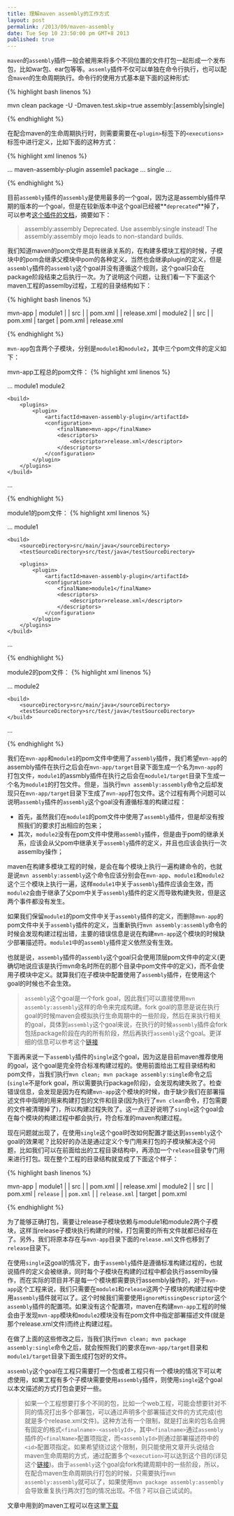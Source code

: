 ```yaml
---
title: 理解maven assembly的工作方式
layout: post
permalink: /2013/09/maven-assembly
date: Tue Sep 10 23:50:00 pm GMT+8 2013
published: true
---
```


`maven`的`assembly`插件一般会被用来将多个不同位置的文件打包一起形成一个发布包，比如war包、ear包等等。`assemly`插件不仅可以单独在命令行执行，也可以配合`maven`的生命周期执行。命令行的使用方式基本是下面的这种形式:

{% highlight bash linenos %}

mvn clean package -U -Dmaven.test.skip=true assembly:[assembly|single]

{% endhighlight %}

在配合maven的生命周期执行时，则需要需要在`<plugin>`标签下的`<executions>`标签中进行定义，比如下面的这种方式：

{% highlight xml linenos %}

<project>
	...
	<build>
		<plugins>
			<plugin>
				<artifactId>maven-assembly-plugin</artifactId>
				<executions>
					<execution>
						<id>assemle1</id>
						<phase>package</phase>
						<configuration>
							...
						</configuration>
						<goals>
							<goal>single</goal>
						</goals>
					</execution>
				</executions>
			</plugin>
		</plugins>
	</build>
	...
</project>

{% endhighlight %}

目前`assembly`插件的`assembly`是使用最多的一个goal，因为这是assembly插件早期的版本的一个goal，但是在较新版本中这个goal已经被**`deprecated`**掉了，可以参考[这个插件的文档](https://maven.apache.org/plugins/maven-assembly-plugin/plugin-info.html)，摘要如下：

> assembly:assembly	Deprecated. Use assembly:single instead! The assembly:assembly mojo leads to non-standard builds.
 
我们知道maven的pom文件是具有继承关系的，在构建多模块工程的时候，子模块中的pom会继承父模块中pom的各种定义，当然也会继承plugin的定义，但是`assembly`插件的`assembly`这个goal并没有遵循这个规则，这个goal只会在package阶段结束之后执行一次。为了说明这个问题，让我们看一下下面这个maven工程的assemlby过程，工程的目录结构如下：

{% highlight bash linenos %}

mvn-app
	| module1
	|	| src
	|	| pom.xml
	|	| release.xml
	| module2
	|	| src
	|	| pom.xml
	| target
	| pom.xml
	| release.xml

{% endhighlight %}

`mvn-app`包含两个子模块，分别是`module1`和`module2`，其中三个pom文件的定义如下：

mvn-app工程总的pom文件：
{% highlight xml linenos %}

...
	<modules>
        <module>module1</module>
        <module>module2</module>
    </modules>
    
    <build>
        <plugins>
            <plugin>
                <artifactId>maven-assembly-plugin</artifactId>
                <configuration>
                    <finalName>mvn-app</finalName>
                    <descriptors>
                        <descriptor>release.xml</descriptor>
                    </descriptors>
                </configuration>
            </plugin>
        </plugins>
    </build>
...

{% endhighlight %}

module1的pom文件：
{% highlight xml linenos %}

...
    <name>module1</name>

    <build>
        <sourceDirectory>src/main/java</sourceDirectory>
        <testSourceDirectory>src/test/java</testSourceDirectory>

        <plugins>
            <plugin>
                <artifactId>maven-assembly-plugin</artifactId>
                <configuration>
                    <finalName>module1</finalName>
                    <descriptors>
                        <descriptor>release.xml</descriptor>
                    </descriptors>
                </configuration>
            </plugin>
        </plugins>
    </build>
...

{% endhighlight %}

module2的pom文件：
{% highlight xml linenos %}

...
    <name>module2</name>

    <build>
        <sourceDirectory>src/main/java</sourceDirectory>
        <testSourceDirectory>src/test/java</testSourceDirectory>
    </build>
...

{% endhighlight %}

我们在`mvn-app`和`module1`的pom文件中使用了`assembly`插件，我们希望`mvn-app`的assembly插件在执行之后会在`mvn-app/target`目录下面生成一个名为`mvn-app`的打包文件，`module1`的assmbly插件在执行之后会在`module1/target`目录下生成一个名为`module1`的打包文件。但是，当执行`mvn assembly:assembly`命令之后却发现只在`mvn-app/target`目录下生成了`mvn-app`打包文件。这个过程有两个问题可以说明`assembly`插件的`assembly`这个goal没有遵循标准的构建过程：

* 首先，虽然我们在`module1`的pom文件中使用了`assembly`插件，但是却没有按照我们的要求打出相应的包来；
* 其次，`module2`没有在pom文件中使用`assembly`插件，但是由于pom的继承关系，应该会从父pom中继承关于`assembly`插件的定义，并且也应该会执行一次assemlby操作；

maven在构建多模块工程的时候，是会在每个模块上执行一遍构建命令的，也就是说`mvn assembly:assembly`这个命令应该分别会在`mvn-app`、`module1`和`module2`这个三个模块上执行一遍，这样`module1`中关于`assembly`插件应该会生效，而`module2`会由于继承了父pom中关于`assembly`插件的定义而导致构建失败，但是这两个事件都没有发生。

如果我们保留`module1`的pom文件中关于`assembly`插件的定义，而删除`mvn-app`的pom文件中关于`assembly`插件的定义，当重新执行`mvn assembly:assembly`命令的时候会发现构建过程出错，主要的错误信息是说在构建`mvn-app`这个模块的时候缺少部署描述符。`module1`中的`assembly`插件定义依然没有生效。

也就是说，`assembly`插件的`assembly`这个goal只会使用顶层pom文件中的定义(更确切地说应该是执行mvn命名时所在的那个目录中pom文件中的定义)，而不会使用子模块中定义。就算我们在子模块中配置使用了`assembly`插件，在使用这个goal的时候也不会生效。

> `assembly`这个goal是一个fork goal，因此我们可以直接使用`mvn assembly:assembly`这样的命令来完成构建。fork goal的意思是说在执行goal的时候maven会模拟执行生命周期中的一些阶段，然后在来执行相关的goal，具体到`assembly`这个goal来说，在执行的时候`assembly`插件会fork包括package阶段在内的所有阶段，然后再执行`assembly`这个goal。更详细的信息可以参考这个[链接](http://dongchimi.unfix.net/resources/openBooks/MavenTheDefinitiveGuide/assemblies.html)

下面再来说一下`assembly`插件的`single`这个goal，因为这是目前maven推荐使用的goal，这个goal是完全符合标准构建过程的。使用前面给出工程目录结构和pom文件，当我们执行`mvn clean; mvn package assembly:single`命令之后(`single`不是fork goal，所以需要执行package阶段)，会发现构建失败了。检查错误信息，会发现是因为在构建`mvn-app`这个模块的时候，由于缺少我们在部署描述文件中指明的用来构建打包的文件和目录(因为执行了`mvn clean`命令，打包需要的文件被清理掉了)，所以构建过程失败了。这一点正好说明了`single`这个goal会在每个模块的构建过程中都会执行，符合标准的maven构建过程。

现在问题就出现了，在使用`single`这个goal时改如何配置才能达到`assembly`这个goal的效果呢？比较好的办法是通过定义个专门用来打包的子模块解决这个问题，比如我们可以在前面给出的工程目录结构中，再添加一个`release`目录专门用来进行打包。现在整个工程的目录结构就变成了下面这个样子：

{% highlight bash linenos %}

mvn-app
	| module1
	|	| src
	|	| pom.xml
	|	| release.xml
	| module2
	|	| src
	|	| pom.xml
	| `release`
	|	| `pom.xml`
	|	| `release.xml`
	| target
	| pom.xml

{% endhighlight %}

为了能够正确打包，需要让release子模块依赖与module1和module2两个子模块，这样当release子模块执行构建的时候，打包需要的所有文件就都已经存在了。另外，我们将原本存在与`mvn-app`目录下面的`release.xml`文件也移到了`release`目录下。

在使用`single`这goal的情况下，由于`assembly`插件是遵循标准构建过程的，也就说插件的定义会被继承，同时每个子模块在构建的过程中都会执行assemlby操作，而在实际的项目并不是每一个模块都需要执行assembly操作的，对于`mvn-app`这个工程来说，我们只需要在`module1`和`release`这两个子模块的构建过程中使用`assembly`插件就可以了。这个时候我们需要使用`ignoreMissingDescriptor`这个`assembly`插件的配置项。如果没有这个配置项，maven在构建`mvn-app`工程的时候会由于发现`mvn-app`模块和`module2`模块没有在pom文件中指定部署描述文件(就是那个release.xml文件)而终止构建过程。

在做了上面的这些修改之后，当我们执行`mvn clean; mvn package assembly:single`命令之后，就会按照我们的要求在`mvn-app/target`目录和`module1/target`目录下面生成打包好的文件。

`assembly`这个goal在工程只需要打一个包或者工程只有一个模块的情况下可以考虑使用，如果工程有多个子模块需要使用`assembly`插件，则使用`single`这个goal以本文描述的方式打包会更好一些。

> 如果一个工程想要打多个不同的包，比如一个web工程，可能会想要针对不同的情况打出多个部署包，可以通过声明多个部署描述文件的方式完成(也就是多个release.xml文件)。这种方法有一个限制，就是打出来的包名会拥有固定的格式`<finalname>-<asseblyId>`，其中`<finalname>`通过`assembly`插件的`<finalName>`配置项指定，而`<assemblyId>`则通过部署描述符中的`<id>`配置项指定。如果希望绕过这个限制，则只能使用文章开头说结合maven生命周期的方式，通过配置多个`<execution>`可以达到这个目的(详见这个[链接](http://stackoverflow.com/questions/1326527/maven-assembly-plugin-custom-jar-filenames))。由于`assembly`这个goal会fork构建周期中的一些阶段，所以，在配合maven生命周期执行打包的时候，只需要执行`mvn assembly:assembly`就可以了，如果使用`mvn package assembly:assembly`会导致重复执行两次打包的情况出现。不信？可以自己试试的。

文章中用到的maven工程可以在这里[下载](https://github.com/tianxiao-ma/maven-explorer)



